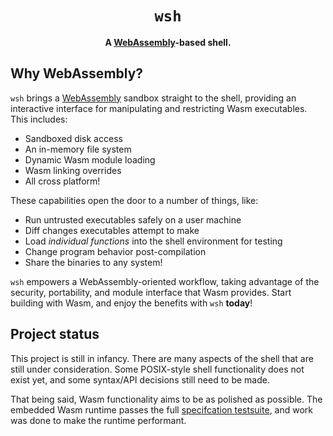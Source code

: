 <div align="center">
  <h1><code>wsh</code></h1>
  <p>
    <strong>
      A <a href="https://webassembly.org/">WebAssembly</a>-based shell.
    </strong>
  </p>
</div>

## Why WebAssembly?

`wsh` brings a [WebAssembly](https://webassembly.org/) sandbox straight to the
shell, providing an interactive interface for manipulating and restricting Wasm
executables. This includes:

- Sandboxed disk access
- An in-memory file system
- Dynamic Wasm module loading
- Wasm linking overrides
- All cross platform!

These capabilities open the door to a number of things, like:

- Run untrusted executables safely on a user machine
- Diff changes executables attempt to make
- Load _individual functions_ into the shell environment for testing
- Change program behavior post-compilation
- Share the binaries to any system!

`wsh` empowers a WebAssembly-oriented workflow, taking advantage of the
security, portability, and module interface that Wasm provides. Start building
with Wasm, and enjoy the benefits with `wsh` **today**!

## Project status

This project is still in infancy. There are many aspects of the shell that are
still under consideration. Some POSIX-style shell functionality does not exist
yet, and some syntax/API decisions still need to be made.

That being said, Wasm functionality aims to be as polished as possible. The
embedded Wasm runtime passes the full
[specifcation testsuite](https://github.com/WebAssembly/testsuite/), and work
was done to make the runtime performant.
